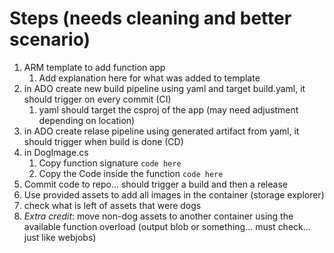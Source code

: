 # Steps (needs cleaning and better scenario)
1. ARM template to add function app
   1. Add explanation here for what was added to template
2. in ADO create new build pipeline using yaml and target build.yaml, it should trigger on every commit (CI)
   1. yaml should target the csproj of the app (may need adjustment depending on location)
3. in ADO create relase pipeline using generated artifact from yaml, it should trigger when build is done (CD)
4. in DogImage.cs
   1. Copy function signature `code here`
   2. Copy the Code inside the function `code here`
5. Commit code to repo... should trigger a build and then a release
6. Use provided assets to add all images in the container (storage explorer)
7. check what is left of assets that were dogs
8. *Extra credit*: move non-dog assets to another container using the available function overload (output blob or something... must check... just like webjobs)